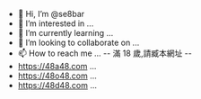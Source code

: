 - 👋 Hi, I’m @se8bar
- 👀 I’m interested in ...
- 🌱 I’m currently learning ...
- 💞️ I’m looking to collaborate on ...
- 📫 How to reach me ...
-- 滿 18 歲,請臧本網址 --
- https://48a48.com ...
- https://48o48.com ...
- https://48d48.com ...

